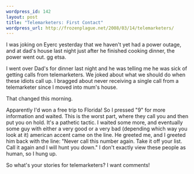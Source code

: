 ```yaml
--- 
wordpress_id: 142
layout: post
title: "Telemarketers: First Contact"
wordpress_url: http://frozenplague.net/2008/03/14/telemarketers/
---
```

I was joking on Eyerc yesterday that we haven't yet had a power outage, and at dad's house last night just after he finished cooking dinner, the power went out. gg etsa.

I went over Dad's for dinner last night and he was telling me he was sick of getting calls from telemarketers. We joked about what we should do when these idiots call up.  I bragged about never receiving a single call from a telemarketer since I moved into mum's house.

That changed this morning.

Apparently I'd won a free trip to Florida! So I pressed "9" for more information and waited. This is the worst part, where they call you and then put you on hold. It's a pathetic tactic. I waited some more, and eventually some guy with either a very good or a very bad (depending which way you look at it) american accent came on the line. He greeted me, and I greeted him back with the line: "Never call this number again. Take it off your list. Call it again and I will hunt you down." I don't exactly view these people as human, so I hung up.

So what's your stories for telemarketers? I want comments!
